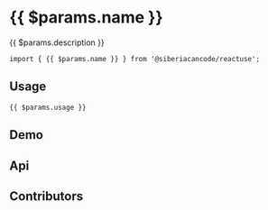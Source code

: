 <script setup>
import Api from '../../src/components/api.vue'
import Demo from '../../src/components/demo.vue'
import Contributors from '../../src/components/contributors.vue'
</script>

# {{ $params.name }}

{{ $params.description }}

```typescript-vue
import { {{ $params.name }} } from '@siberiacancode/reactuse';
```

## Usage

```typescript-vue
{{ $params.usage }}
```

## Demo

<Demo :hook="$params.name" />

## Api

<Api :apiParameters="$params.apiParameters" />

## Contributors

<Contributors :hook="$params.name" />

